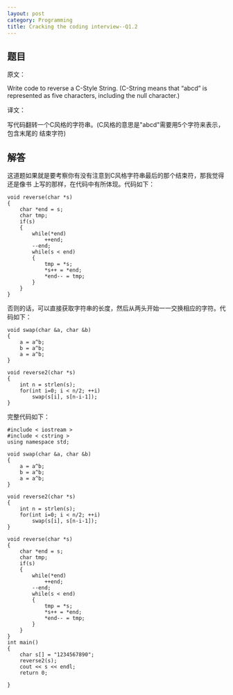 ```yaml
---
layout: post
category: Programming
title: Cracking the coding interview--Q1.2
---
```


## 题目

原文：

Write code to reverse a C-Style String. (C-String means that “abcd” is
represented as five characters, including the null character.)

译文：

写代码翻转一个C风格的字符串。(C风格的意思是"abcd"需要用5个字符来表示，包含末尾的
结束字符)

## 解答

这道题如果就是要考察你有没有注意到C风格字符串最后的那个结束符，那我觉得还是像书
上写的那样，在代码中有所体现。代码如下：

<pre><code>void reverse(char *s)
{
    char *end = s;
    char tmp;
    if(s)
    {
        while(*end)
            ++end;
        --end;
        while(s < end)
        {
            tmp = *s;
            *s++ = *end;
            *end-- = tmp;
        }
    }
}
</code></pre>

否则的话，可以直接获取字符串的长度，然后从两头开始一一交换相应的字符。代码如下：

<pre><code>void swap(char &a, char &b)
{
    a = a^b;
    b = a^b;
    a = a^b;
}

void reverse2(char *s)
{
    int n = strlen(s);
    for(int i=0; i < n/2; ++i)
        swap(s[i], s[n-i-1]);
}
</code></pre>

完整代码如下：

<pre><code>#include < iostream >
#include < cstring >
using namespace std;

void swap(char &a, char &b)
{
    a = a^b;
    b = a^b;
    a = a^b;
}

void reverse2(char *s)
{
    int n = strlen(s);
    for(int i=0; i < n/2; ++i)
        swap(s[i], s[n-i-1]);
}

void reverse(char *s)
{
    char *end = s;
    char tmp;
    if(s)
    {
        while(*end)
            ++end;
        --end;
        while(s < end)
        {
            tmp = *s;
            *s++ = *end;
            *end-- = tmp;
        }
    }
}
int main()
{
    char s[] = "1234567890";
    reverse2(s);
    cout << s << endl;
    return 0;
    
}
</code></pre>

